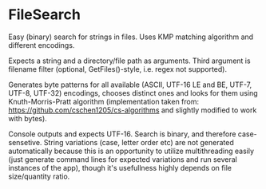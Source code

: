 # FileSearch
Easy (binary) search for strings in files. Uses KMP matching algorithm and different encodings.

Expects a string and a directory/file path as arguments. Third argument is filename filter (optional, GetFiles()-style, i.e. regex not supported).

Generates byte patterns for all available (ASCII, UTF-16 LE and BE, UTF-7, UTF-8, UTF-32) encodings, chooses distinct ones and looks for them using Knuth-Morris-Pratt algorithm (implementation taken from: https://github.com/cschen1205/cs-algorithms and slightly modified to work with bytes).

Console outputs and expects UTF-16. Search is binary, and therefore case-sensetive. String variations (case, letter order etc) are not generated automatically because this is an opportunity to utilize multithreading easily (just generate command lines for expected variations and run several instances of the app), though it's usefullness highly depends on file size/quantity ratio.
